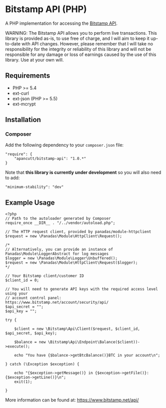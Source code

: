 Bitstamp API (PHP)
==================

A PHP implementation for accessing the [Bitstamp API](https://www.bitstamp.net/api/).

WARNING: The Bitstamp API allows you to perform live transactions. This library is provided as-is, to use free of
charge, and I will aim to keep it up-to-date with API changes. However, please remember that I will take no
responsibility for the integrity or reliability of this library and will not be responsible for any damage or loss of
earnings caused by the use of this library. Use at your own will.

Requirements
------------

 * PHP >= 5.4
 * ext-curl
 * ext-json (PHP >= 5.5)
 * ext-mcrypt

Installation
------------

### Composer ###

Add the following dependency to your `composer.json` file:

    "require": {
        "apancutt/bitstamp-api": "1.0.*"
    }

Note that **this library is currently under development** so you will also need to add:

    "minimum-stability": "dev"

Example Usage
-------------

    <?php
    // Path to the autoloader generated by Composer
    require_once __DIR__ . "/../vendor/autoload.php";

    // The HTTP request client, provided by panadas/module-httpclient
    $request = new \Panadas\Module\HttpClient\Request();

    /*
    // Alternatively, you can provide an instance of Panadas\Module\LoggerAbstract for log messages
    $logger = new \Panadas\Module\Logger\Unbuffered();
    $request = new \Panadas\Module\HttpClient\Request($logger);
    */

    // Your Bitstamp client/customer ID
    $client_id = 0;

    // You will need to generate API keys with the required access level using your
    // account control panel: https://www.bitstamp.net/account/security/api/
    $api_secret = "";
    $api_key = "";

    try {

        $client = new \Bitstamp\Api\Client($request, $client_id, $api_secret, $api_key);

        $balance = new \Bitstamp\Api\Endpoint\Balance($client))->execute();

        echo "You have {$balance->getBtcBalance()}BTC in your account\n";

    } catch (\Exception $exception) {

        echo "{$exception->getMessage()} in {$exception->getFile()}:{$exception->getLine()}\n";
        exit(1);

    }

More information can be found at: https://www.bitstamp.net/api/
